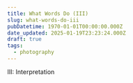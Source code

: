 ```yaml
---
title: What Words Do (III)
slug: what-words-do-iii
pubDatetime: 1970-01-01T00:00:00.000Z
date_updated: 2025-01-19T23:23:24.000Z
draft: true
tags:
  - photography
---
```


III: Interpretation
